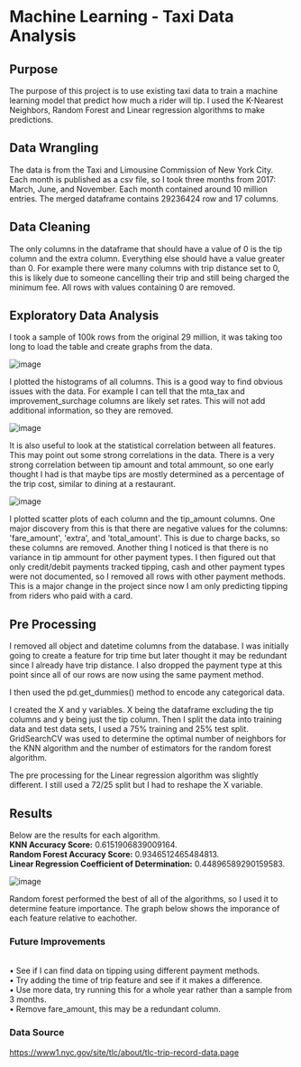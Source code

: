 # Machine Learning - Taxi Data Analysis

## Purpose

The purpose of this project is to use existing taxi data to train a machine learning model that predict how much a rider will tip. I used the K-Nearest Neighbors, Random Forest and Linear regression algorithms to make predictions.


## Data Wrangling

The data is from the Taxi and Limousine Commission of New York City. Each month is published as a csv file, so I took three months from 2017: March, June, and November. Each month contained around 10 million entries. The merged dataframe contains 29236424 row and 17 columns.

## Data Cleaning

The only columns in the dataframe that should have a value of 0 is the tip column and the extra column. Everything else should have a value greater than 0. For example there were many columns with trip distance set to 0, this is likely due to someone cancelling their trip and still being charged the minimum fee. All rows with values containing 0 are removed. 

## Exploratory Data Analysis

I took a sample of 100k rows from the original 29 million, it was taking too long to load the table and create graphs from the data. 

![image](https://user-images.githubusercontent.com/41071502/135649382-3d7a5aa7-2bd5-466e-ac91-9a3b9f96a257.png)

I plotted the histograms of all columns. This is a good way to find obvious issues with the data. For example I can tell that the mta_tax and improvement_surchage columns are likely set rates. This will not add additional information, so they are removed. 


![image](https://user-images.githubusercontent.com/41071502/135649833-6004b75f-debe-428f-bf51-bd4f1f7f7e4c.png)

It is also useful to look at the statistical correlation between all features. This may point out some strong correlations in the data. There is a very strong correlation between tip amount and total ammount, so one early thought I had is that maybe tips are mostly determined as a percentage of the trip cost, similar to dining at a restaurant. 

![image](https://user-images.githubusercontent.com/41071502/135650270-edeec2d3-16dc-408b-a0eb-231d6fd9b16f.png)

I plotted scatter plots of each column and the tip_amount columns. One major discovery from this is that there are negative values for the columns: 'fare_amount', 'extra', and 'total_amount'. This is due to charge backs, so these columns are removed. Another thing I noticed is that there is no variance in tip ammount for other payment types. I then figured out that only credit/debit payments tracked tipping, cash and other payment types were not documented, so I removed all rows with other payment methods. This is a major change in the project since now I am only predicting tipping from riders who paid with a card.


## Pre Processing

I removed all object and datetime columns from the database. I was initially going to create a feature for trip time but later thought it may be redundant since I already have trip distance. I also dropped the payment type at this point since all of our rows are now using the same payment method. 

I then used the pd.get_dummies() method to encode any categorical data. 

I created the X and y variables. X being the dataframe excluding the tip columns and y being just the tip column. Then I split the data into training data and test data sets, I used a 75% training and 25% test split. GridSearchCV was used to determine the optimal number of neighbors for the KNN algorithm and the number of estimators for the random forest algorithm. 

The pre processing for the Linear regression algorithm was slightly different. I still used a 72/25 split but I had to reshape the X variable. 


## Results

Below are the results for each algorithm.
<br>**KNN Accuracy Score:**  0.6151906839009164.
<br>**Random Forest Accuracy Score:** 0.9346512465484813.
<br>**Linear Regression Coefficient of Determination:** 0.44896589290159583.

![image](https://user-images.githubusercontent.com/41071502/135657500-5a0ea412-30ba-4da3-b35e-5f3e33826f94.png)

Random forest performed the best of all of the algorithms, so I used it to determine feature importance. The graph below shows the imporance of each feature relative to eachother.

### Future Improvements

<br>• See if I can find data on tipping using different payment methods.
<br>• Try adding the time of trip feature and see if it makes a difference.
<br>• Use more data, try running this for a whole year rather than a sample from 3 months. 
<br>• Remove fare_amount, this may be a redundant column.

### Data Source
https://www1.nyc.gov/site/tlc/about/tlc-trip-record-data.page


